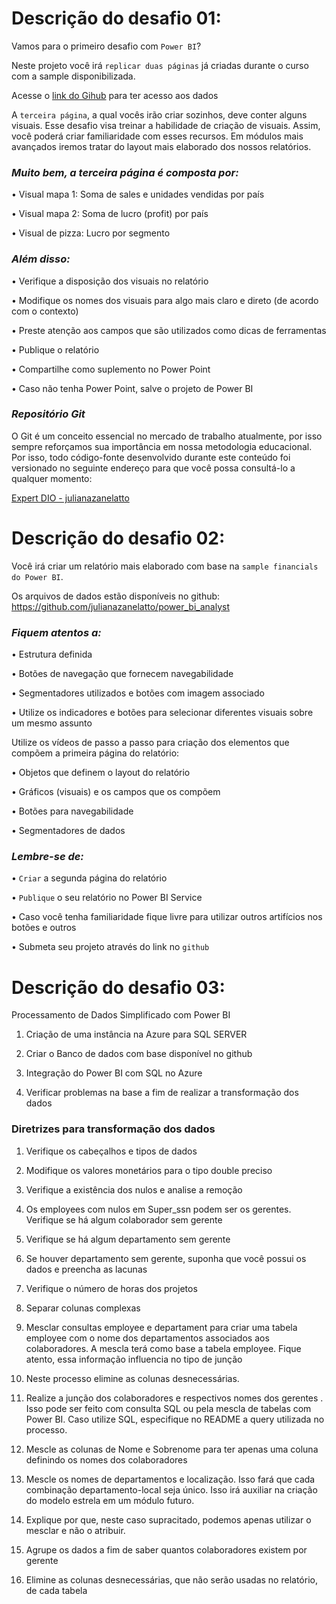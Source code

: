 

# Descrição do desafio 01: 

Vamos para o primeiro desafio com `Power BI`? 

Neste projeto você irá `replicar duas páginas` já criadas durante o curso com a sample disponibilizada.

Acesse o [link do Gihub](https://github.com/julianazanelatto/power_bi_analyst) para ter acesso aos dados

A `terceira página`, a qual vocês irão criar sozinhos, deve conter alguns visuais. Esse desafio visa treinar a habilidade de criação de visuais. Assim, você poderá criar familiaridade com esses recursos. Em módulos mais avançados iremos tratar do layout mais elaborado dos nossos relatórios. 

### *Muito bem, a terceira página é composta por:*

•	Visual mapa 1: Soma de sales e unidades vendidas por país 

•	Visual mapa 2: Soma de lucro (profit) por país 

•	Visual de pizza: Lucro por segmento 
 
### *Além disso:* 

•	Verifique a disposição dos visuais no relatório 

•	Modifique os nomes dos visuais para algo mais claro e direto (de acordo com o contexto)

•	Preste atenção aos campos que são utilizados como dicas de ferramentas  

•	Publique o relatório 

•	Compartilhe como suplemento no Power Point 

•	Caso não tenha Power Point, salve o projeto de Power BI  
 
### *Repositório Git*
 
O Git é um conceito essencial no mercado de trabalho atualmente, por isso sempre reforçamos sua importância em nossa metodologia educacional. Por isso, todo código-fonte desenvolvido durante este conteúdo foi versionado no seguinte endereço para que você possa consultá-lo a qualquer momento:
 
[Expert DIO - julianazanelatto](https://github.com/julianazanelatto/power_bi_analyst)


# Descrição do desafio 02: 

Você irá criar um relatório mais elaborado com base na `sample financials do Power BI`. 

Os arquivos de dados estão disponíveis no github: 
https://github.com/julianazanelatto/power_bi_analyst 

### *Fiquem atentos a:* 

• Estrutura definida

• Botões de navegação que fornecem navegabilidade

• Segmentadores utilizados e botões com imagem associado

• Utilize os indicadores e botões para selecionar diferentes visuais sobre um mesmo assunto 
 
Utilize os vídeos de passo a passo para criação dos elementos que compõem a primeira página do relatório:

• Objetos que definem o layout do relatório 

• Gráficos (visuais) e os campos que os compõem

• Botões para navegabilidade
 
• Segmentadores de dados 
 
### *Lembre-se de:* 

• `Criar` a segunda página do relatório 

• `Publique` o seu relatório no Power BI Service 

• Caso você tenha familiaridade fique livre para utilizar outros artifícios nos botões e outros 

• Submeta seu projeto através do link no `github `

# Descrição do desafio 03: 

Processamento de Dados Simplificado com Power BI

1. Criação de uma instância na Azure para SQL SERVER

2. Criar o Banco de dados com base disponível no github

3. Integração do Power BI com SQL no Azure

4. Verificar problemas na base a fim de realizar a transformação dos dados

### Diretrizes para transformação dos dados

1. Verifique os cabeçalhos e tipos de dados

2. Modifique os valores monetários para o tipo double preciso

3. Verifique a existência dos nulos e analise a remoção

4. Os employees com nulos em Super_ssn podem ser os gerentes. Verifique se há algum colaborador sem gerente

5. Verifique se há algum departamento sem gerente

6. Se houver departamento sem gerente, suponha que você possui os dados e preencha as lacunas

7. Verifique o número de horas dos projetos

8. Separar colunas complexas

9. Mesclar consultas employee e departament para criar uma tabela employee com o nome dos departamentos associados aos colaboradores. A mescla terá como base a tabela employee. Fique atento, essa informação influencia no tipo de junção

10. Neste processo elimine as colunas desnecessárias.

11. Realize a junção dos colaboradores e respectivos nomes dos gerentes . Isso pode ser feito com consulta SQL ou pela mescla de tabelas com Power BI. Caso utilize SQL, especifique no README a query utilizada no processo.

12. Mescle as colunas de Nome e Sobrenome para ter apenas uma coluna definindo os nomes dos colaboradores

13. Mescle os nomes de departamentos e localização. Isso fará que cada combinação departamento-local seja único. Isso irá auxiliar na criação do modelo estrela em um módulo futuro.

14. Explique por que, neste caso supracitado, podemos apenas utilizar o mesclar e não o atribuir.

15. Agrupe os dados a fim de saber quantos colaboradores existem por gerente

16. Elimine as colunas desnecessárias, que não serão usadas no relatório, de cada tabela